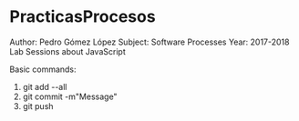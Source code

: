 # PracticasProcesos

Author: Pedro Gómez López
Subject: Software Processes
Year: 2017-2018
Lab Sessions about JavaScript

Basic commands:
1. git add --all
1. git commit -m"Message"
2. git push